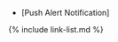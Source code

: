 - [Push Alert Notification]
<!--- [FHIR Subscription Based Notification] -->

{% include link-list.md %}
